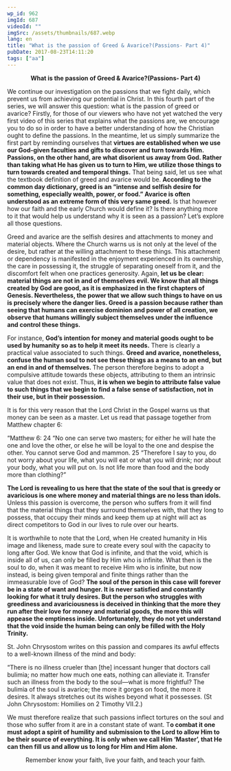 ```yaml
---
wp_id: 962
imgId: 687
videoId: ""
imgSrc: /assets/thumbnails/687.webp
lang: en
title: "What is the passion of Greed & Avarice?(Passions- Part 4)"
pubDate: 2017-08-23T14:11:20
tags: ["aa"]
---
```


<p style="text-align: center;"><strong>What is the passion of Greed &amp; Avarice?(Passions- Part 4)</strong></p>
<p style="text-align: left;">We continue our investigation on the passions that we fight daily, which prevent us from achieving our potential in Christ. In this fourth part of the series, we will answer this question: what is the passion of greed or avarice? Firstly, for those of our viewers who have not yet watched the very first video of this series that explains what the passions are, we encourage you to do so in order to have a better understanding of how the Christian ought to define the passions. In the meantime, let us simply summarize the first part by reminding ourselves that <strong>virtues are established when we use our God-given faculties and gifts to discover and turn towards Him. Passions, on the other hand, are what disorient us away from God. Rather than taking what He has given us to turn to Him, we utilize those things to turn towards created and temporal things.</strong> That being said, let us see what the textbook definition of greed and avarice would be. <strong>According to the common day dictionary, greed is an “intense and selfish desire for something, especially wealth, power, or food.” Avarice is often understood as an extreme form of this very same greed.</strong> Is that however how our faith and the early Church would define it? Is there anything more to it that would help us understand why it is seen as a passion? Let’s explore all those questions.</p>
<p>Greed and avarice are the selfish desires and attachments to money and material objects. Where the Church warns us is not only at the level of the desire, but rather at the willing attachment to these things. This attachment or dependency is manifested in the enjoyment experienced in its ownership, the care in possessing it, the struggle of separating oneself from it, and the discomfort felt when one practices generosity. Again, <strong>let us be clear: material things are not in and of themselves evil. We know that all things created by God are good, as it is emphasized in the first chapters of Genesis. Nevertheless, the power that we allow such things to have on us is precisely where the danger lies. Greed is a passion because rather than seeing that humans can exercise dominion and power of all creation, we observe that humans willingly subject themselves under the influence and control these things.</strong></p>
<p>For instance, <strong>God’s intention for money and material goods ought to be used by humanity so as to help it meet its needs.</strong> There is clearly a practical value associated to such things. <strong>Greed and avarice, nonetheless, confuse the human soul to not see these things as a means to an end, but an end in and of themselves. </strong>The person therefore begins to adopt a compulsive attitude towards these objects, attributing to them an intrinsic value that does not exist. Thus, <strong>it is when we begin to attribute false value to such things that we begin to find a false sense of satisfaction, not in their use, but in their possession.</strong></p>
<p>It is for this very reason that the Lord Christ in the Gospel warns us that money can be seen as a master. Let us read that passage together from Matthew chapter 6:</p>
<p>“Matthew 6: 24 “No one can serve two masters; for either he will hate the one and love the other, or else he will be loyal to the one and despise the other. You cannot serve God and mammon. 25 “Therefore I say to you, do not worry about your life, what you will eat or what you will drink; nor about your body, what you will put on. Is not life more than food and the body more than clothing?&#8221;</p>
<p><strong>The Lord is revealing to us here that the state of the soul that is greedy or avaricious is one where money and material things are no less than idols.</strong> Unless this passion is overcome, the person who suffers from it will find that the material things that they surround themselves with, that they long to possess, that occupy their minds and keep them up at night will act as direct competitors to God in our lives to rule over our hearts.</p>
<p>It is worthwhile to note that the Lord, when He created humanity in His image and likeness, made sure to create every soul with the capacity to long after God. We know that God is infinite, and that the void, which is inside all of us, can only be filled by Him who is infinite. What then is the soul to do, when it was meant to receive Him who is infinite, but now instead, is being given temporal and finite things rather than the immeasurable love of God? <strong>The soul of the person in this case will forever be in a state of want and hunger. It is never satisfied and constantly looking for what it truly desires. But the person who struggles with greediness and avariciousness is deceived in thinking that the more they run after their love for money and material goods, the more this will appease the emptiness inside. Unfortunately, they do not yet understand that the void inside the human being can only be filled with the Holy Trinity.</strong></p>
<p>St. John Chrysostom writes on this passion and compares its awful effects to a well-known illness of the mind and body:</p>
<p>“There is no illness crueler than [the] incessant hunger that doctors call bulimia; no matter how much one eats, nothing can alleviate it. Transfer such an illness from the body to the soul—what is more frightful? The bulimia of the soul is avarice; the more it gorges on food, the more it desires. It always stretches out its wishes beyond what it possesses. (St John Chrysostom: Homilies on 2 Timothy VII.2.)</p>
<p>We must therefore realize that such passions inflect tortures on the soul and those who suffer from it are in a constant state of want. T<strong>o combat it one must adopt a spirit of humility and submission to the Lord to allow Him to be their source of everything. It is only when we call Him ‘Master’, that He can then fill us and allow us to long for Him and Him alone.</strong></p>
<p style="text-align: center;">Remember know your faith, live your faith, and teach your faith.</p>
